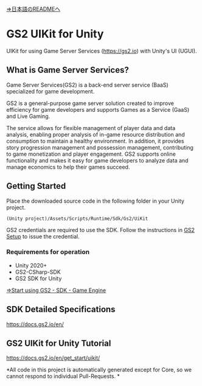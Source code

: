 [⇒日本語のREADMEへ](README.md)

# GS2 UIKit for Unity

UIKit for using Game Server Services (https://gs2.io) with Unity's UI (UGUI).

## What is Game Server Services?

Game Server Services(GS2) is a back-end server service (BaaS) specialized for game development.

GS2 is a general-purpose game server solution created to improve efficiency for game developers and supports Games as a Service (GaaS) and Live Gaming.

The service allows for flexible management of player data and data analysis, enabling proper analysis of in-game resource distribution and consumption to maintain a healthy environment.
In addition, it provides story progression management and possession management, contributing to game monetization and player engagement.
GS2 supports online functionality and makes it easy for game developers to analyze data and manage economics to help their games succeed.

## Getting Started

Place the downloaded source code in the following folder in your Unity project.

`(Unity project)/Assets/Scripts/Runtime/Sdk/Gs2/UiKit`

GS2 credentials are required to use the SDK.
Follow the instructions in [GS2 Setup](https://docs.gs2.io/en/get_start/tutorial/setup_gs2/) to issue the credential.

### Requirements for operation

- Unity 2020+
- GS2-CSharp-SDK
- GS2 SDK for Unity

[⇒Start using GS2 - SDK - Game Engine](https://docs.gs2.io/en/get_start/#game-engine)

## SDK Detailed Specifications

https://docs.gs2.io/en/

## GS2 UIKit for Unity Tutorial

https://docs.gs2.io/en/get_start/uikit/

*All code in this project is automatically generated except for Core, so we cannot respond to individual Pull-Requests. *
